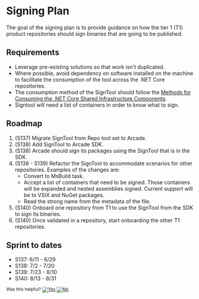 # Signing Plan
The goal of the signing plan is to provide guidance on how the tier 1 (T1) product repositories should sign binaries that are going to be published.

## Requirements
- Leverage pre-existing solutions so that work isn't duplicated.
- Where possible, avoid dependency on software installed on the machine to facilitate the consumption of the tool across the .NET Core repositories.
- The consumption method of the SignTool should follow the [Methods for Consuming the .NET Core Shared Infrastructure Components](https://github.com/dotnet/arcade/blob/master/Documentation/Overview.md#methods-for-consuming-the-net-core-shared-infrastructure-components).
- Signtool will need a list of containers in order to know what to sign.

## Roadmap
1. (S137) Migrate SignTool from Repo tool set to Arcade.
2. (S138) Add SignTool to Arcade SDK.
3. (S138) Arcade should sign its packages using the SignTool that is in the SDK.
4. (S138 - S139) Refactor the SignTool to accommodate scenarios for other repositories. Examples of the changes are:
    - Convert to MsBuild task.
    - Accept a list of containers that need to be signed. Those containers will be expanded and nested assemblies signed. Current support will be to VSIX and NuGet packages.
    - Read the strong name from the metadata of the file.
5. (S140) Onboard one repository from T1 to use the SignTool from the SDK to sign its binaries.
6. (S140) Once validated in a repository, start onboarding the other T1 repositories.

## Sprint to dates
- S137: 6/11 - 6/29 
- S138: 7/2 - 7/20 
- S139: 7/23 - 8/10 
- S140: 8/13 - 8/31 


<!-- Begin Generated Content: Doc Feedback -->
<sub>Was this helpful? [![Yes](https://helix.dot.net/f/ip/5?p=Documentation%5CCorePackages%5CSigningPlan.md)](https://helix.dot.net/f/p/5?p=Documentation%5CCorePackages%5CSigningPlan.md) [![No](https://helix.dot.net/f/in)](https://helix.dot.net/f/n/5?p=Documentation%5CCorePackages%5CSigningPlan.md)</sub>
<!-- End Generated Content-->
